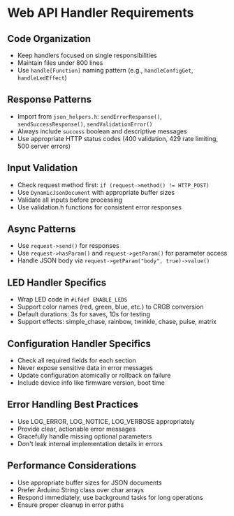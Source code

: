 # Web API Handler Requirements

## Code Organization

- Keep handlers focused on single responsibilities
- Maintain files under 800 lines
- Use `handle[Function]` naming pattern (e.g., `handleConfigGet`, `handleLedEffect`)

## Response Patterns

- Import from `json_helpers.h`: `sendErrorResponse()`, `sendSuccessResponse()`, `sendValidationError()`
- Always include `success` boolean and descriptive messages
- Use appropriate HTTP status codes (400 validation, 429 rate limiting, 500 server errors)

## Input Validation

- Check request method first: `if (request->method() != HTTP_POST)`
- Use `DynamicJsonDocument` with appropriate buffer sizes
- Validate all inputs before processing
- Use validation.h functions for consistent error responses

## Async Patterns

- Use `request->send()` for responses
- Use `request->hasParam()` and `request->getParam()` for parameter access
- Handle JSON body via `request->getParam("body", true)->value()`

## LED Handler Specifics

- Wrap LED code in `#ifdef ENABLE_LEDS`
- Support color names (red, green, blue, etc.) to CRGB conversion
- Default durations: 3s for saves, 10s for testing
- Support effects: simple_chase, rainbow, twinkle, chase, pulse, matrix

## Configuration Handler Specifics

- Check all required fields for each section
- Never expose sensitive data in error messages
- Update configuration atomically or rollback on failure
- Include device info like firmware version, boot time

## Error Handling Best Practices

- Use LOG_ERROR, LOG_NOTICE, LOG_VERBOSE appropriately
- Provide clear, actionable error messages
- Gracefully handle missing optional parameters
- Don't leak internal implementation details in errors

## Performance Considerations

- Use appropriate buffer sizes for JSON documents
- Prefer Arduino String class over char arrays
- Respond immediately, use background tasks for long operations
- Ensure proper cleanup in error paths
